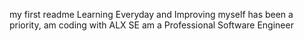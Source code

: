 my first readme
Learning Everyday and Improving myself has been a priority, am coding with ALX SE am a Professional Software Engineer 
